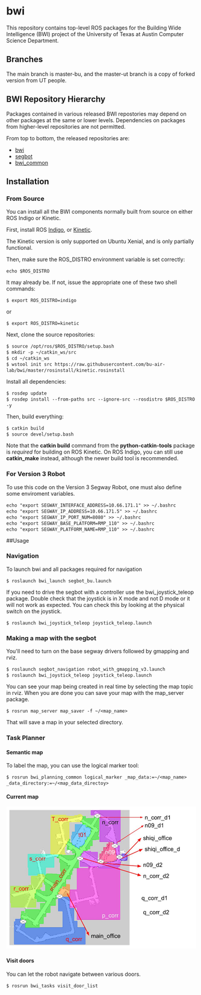 # bwi

This repository contains top-level ROS packages for the Building Wide
Intelligence (BWI) project of the University of Texas at Austin
Computer Science Department.

## Branches

The main branch is master-bu, and the master-ut branch is a copy of forked version from UT people.

## BWI Repository Hierarchy

Packages contained in various released BWI repostories may depend on
other packages at the same or lower levels.  Dependencies on packages
from higher-level repositories are not permitted.

From top to bottom, the released repositories are:

 * [bwi](http://wiki.ros.org/bwi)
 * [segbot](http://wiki.ros.org/segbot)
 * [bwi_common](http://wiki.ros.org/bwi_common)

## Installation

### From Source

You can install all the BWI components normally built from source on
either ROS Indigo or Kinetic.

First, install ROS
[Indigo](http://wiki.ros.org/indigo/Installation/Ubuntu), or
[Kinetic](http://wiki.ros.org/indigo/Installation/Ubuntu).

The Kinetic version is only supported on Ubuntu Xenial, and is
only partially functional.

Then, make sure the ROS_DISTRO environment variable is set correctly:

```
echo $ROS_DISTRO
```

It may already be.  If not, issue the appropriate one of these two
shell commands:

```
$ export ROS_DISTRO=indigo
```
or
```
$ export ROS_DISTRO=kinetic
```

Next, clone the source repositories:
```
$ source /opt/ros/$ROS_DISTRO/setup.bash
$ mkdir -p ~/catkin_ws/src
$ cd ~/catkin_ws
$ wstool init src https://raw.githubusercontent.com/bu-air-lab/bwi/master/rosinstall/kinetic.rosinstall
```

Install all dependencies:
```
$ rosdep update
$ rosdep install --from-paths src --ignore-src --rosdistro $ROS_DISTRO -y
```

Then, build everything:
```
$ catkin build
$ source devel/setup.bash
```

Note that the **catkin build** command from the **python-catkin-tools**
package is *required* for building on ROS Kinetic.  On ROS Indigo, you
can still use **catkin_make** instead, although the newer build tool
is recommended.

### For Version 3 Robot

To use this code on the Version 3 Segway Robot, one must also define
some enviroment variables. 

```
echo "export SEGWAY_INTERFACE_ADDRESS=10.66.171.1" >> ~/.bashrc
echo "export SEGWAY_IP_ADDRESS=10.66.171.5" >> ~/.bashrc
echo "export SEGWAY_IP_PORT_NUM=8080" >> ~/.bashrc
echo "export SEGWAY_BASE_PLATFORM=RMP_110" >> ~/.bashrc
echo "export SEGWAY_PLATFORM_NAME=RMP_110" >> ~/.bashrc
```

##Usage

### Navigation

To launch bwi and all packages required for navigation
```
$ roslaunch bwi_launch segbot_bu.launch
```

If you need to drive the segbot with a controller use the bwi_joystick_teleop package. Double check that the joystick is in X mode and not D mode or it will not work as expected. You can check this by looking at the physical switch on the joystick. 
```
$ roslaunch bwi_joystick_teleop joystick_teleop.launch
```

### Making a map with the segbot

You'll need to turn on the base segway drivers followed by gmapping and rviz.
```
$ roslaunch segbot_navigation robot_with_gmapping_v3.launch
$ roslaunch bwi_joystick_teleop joystick_teleop.launch

```

You can see your map being created in real time by selecting the map topic in rviz. When you are done you can save your map with the map_server package.
```
$ rosrun map_server map_saver -f ~/<map_name>
```

That will save a map in your selected directory.

### Task Planner

#### Semantic map

To label the map, you can use the logical marker tool:

```
$ rosrun bwi_planning_common logical_marker _map_data:=~/<map_name> _data_directory:=~/<map_data_directoy>
```

#### Current map

![](https://github.com/astrosaeed/bwi/blob/temp/images/bu_semantic_map.jpg)


#### Visit doors

You can let the robot navigate between various doors.

```
$ rosrun bwi_tasks visit_door_list
```
